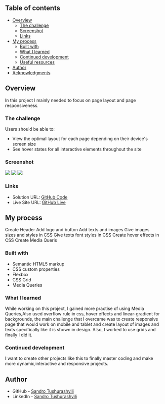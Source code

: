 ## Table of contents

- [Overview](#overview)
  - [The challenge](#the-challenge)
  - [Screenshot](#screenshot)
  - [Links](#links)
- [My process](#my-process)
  - [Built with](#built-with)
  - [What I learned](#what-i-learned)
  - [Continued development](#continued-development)
  - [Useful resources](#useful-resources)
- [Author](#author)
- [Acknowledgments](#acknowledgments)


## Overview

In this project I mainly needed to focus on page layout and page responsiveness.

### The challenge

Users should be able to:

- View the optimal layout for each page depending on their device's screen size
- See hover states for all interactive elements throughout the site

### Screenshot

![](./Images/desktop-image.png)
![](./Images/tablet-image.png)
![](./Images/mobile-image.png)

### Links

- Solution URL: [GitHub Code](https://github.com/Tusho7/Skilled-Elearning-Landing-Page)
- Live Site URL: [GitHub Live](https://tusho7.github.io/Skilled-Elearning-Landing-Page/)

## My process

Create Header
Add logo and button
Add texts and images
Give images sizes and styles in CSS
Give texts font styles in CSS
Create hover effects in CSS
Create Media Queris

### Built with

- Semantic HTML5 markup
- CSS custom properties
- Flexbox
- CSS Grid
- Media Queries

### What I learned

While working on this project, I gained more practise of using Media Queries,Also used overflow rule in css, hover effects and linear-gradient for backgrounds, the main challenge that I overcame was to create responsive page that would work on mobile and tablet and create layout of images and texts specifically like it is shown in design. Also, I worked to use grids and finally I did it. 

### Continued development

I want to create other projects like this to finally master coding and make more dynamic,interactive and responsive projects.

## Author

- GitHub - [Sandro Tushurashvili](https://github.com/Tusho7)
- LinkedIn - [Sandro Tushurashvili](https://www.linkedin.com/in/sandro-tushurashvili/)